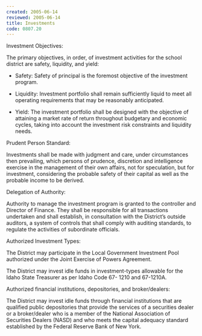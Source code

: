 ```yaml
---
created: 2005-06-14
reviewed: 2005-06-14
title: Investments
code: 0807.20
---
```


Investment Objectives:

The primary objectives, in order, of investment activities for the school district are safety, liquidity, and yield:

- Safety: Safety of principal is the foremost objective of the investment program.

- Liquidity: Investment portfolio shall remain sufficiently liquid to meet all operating requirements that may be
reasonably anticipated.

- Yield: The investment portfolio shall be designed with the objective of attaining a market rate of return
throughout budgetary and economic cycles, taking into account the investment risk constraints and liquidity
needs.

Prudent Person Standard:

Investments shall be made with judgment and care, under circumstances then prevailing, which persons of prudence,
discretion and intelligence exercise in the management of their own affairs, not for speculation, but for investment,
considering the probable safety of their capital as well as the probable income to be derived.

Delegation of Authority:

Authority to manage the investment program is granted to the controller and Director of Finance. They shall be
responsible for all transactions undertaken and shall establish, in consultation with the District’s outside auditors, a
system of controls that shall comply with auditing standards, to regulate the activities of subordinate officials.

Authorized Investment Types:

The District may participate in the Local Government Investment Pool authorized under the Joint Exercise of Powers
Agreement.

The District may invest idle funds in investment-types allowable for the Idaho State Treasurer as per Idaho Code 67-
1210 and 67-1210A.

Authorized financial institutions, depositories, and broker/dealers:

The District may invest idle funds through financial institutions that are qualified public depositories that provide the
services of a securities dealer or a broker/dealer who is a member of the National Association of Securities Dealers
(NASD) and who meets the capital adequacy standard established by the Federal Reserve Bank of New York.
